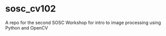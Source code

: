 # sosc_cv102
A repo for the second SOSC Workshop for intro to image processing using Python and OpenCV
